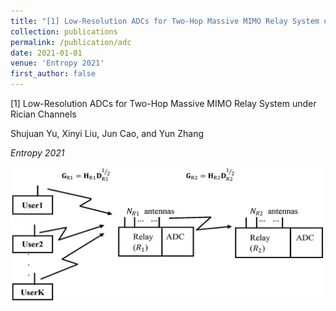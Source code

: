 ```yaml
---
title: "[1] Low-Resolution ADCs for Two-Hop Massive MIMO Relay System under Rician Channels"
collection: publications
permalink: /publication/adc
date: 2021-01-01
venue: 'Entropy 2021'
first_author: false
---
```


[1] Low-Resolution ADCs for Two-Hop Massive MIMO Relay System under Rician Channels

Shujuan Yu, Xinyi Liu, Jun Cao, and Yun Zhang

*Entropy 2021*

![Paper 1 Image](../images/papers/1.png) 
